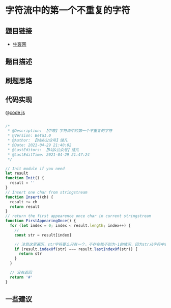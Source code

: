
# 字符流中的第一个不重复的字符

## 题目链接

- [牛客网]()


## 题目描述

## 刷题思路

## 代码实现

@[code js](@code/algorithm/sword-point/栈队列堆/firstAppearingOnce.js)

```js

/*
 * @Description: 【中等】字符流中的第一个不重复的字符
 * @Version: Beta1.0
 * @Author: 【B站&公众号】储凡
 * @Date: 2021-04-29 21:40:02
 * @LastEditors: 【B站&公众号】储凡
 * @LastEditTime: 2021-04-29 21:47:24
 */

// Init module if you need
let result
function Init() {
  result = ''
}
// Insert one char from stringstream
function Insert(ch) {
  result += ch
  return result
}
// return the first appearence once char in current stringstream
function FirstAppearingOnce() {
  for (let index = 0; index < result.length; index++) {
    //
    const str = result[index]

    // 注意这里遍历，str字符要么只有一个，不存在找不到为-1的情况，因为str从字符中截取的
    if (result.indexOf(str) === result.lastIndexOf(str)) {
      return str
    }
  }

  // 没有返回
  return '#'
}


```

## 一些建议
